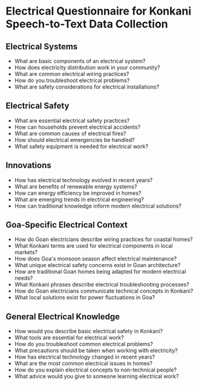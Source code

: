 # Electrical Questionnaire for Konkani Speech-to-Text Data Collection

## Electrical Systems

- What are basic components of an electrical system?
- How does electricity distribution work in your community?
- What are common electrical wiring practices?
- How do you troubleshoot electrical problems?
- What are safety considerations for electrical installations?

## Electrical Safety

- What are essential electrical safety practices?
- How can households prevent electrical accidents?
- What are common causes of electrical fires?
- How should electrical emergencies be handled?
- What safety equipment is needed for electrical work?

## Innovations

- How has electrical technology evolved in recent years?
- What are benefits of renewable energy systems?
- How can energy efficiency be improved in homes?
- What are emerging trends in electrical engineering?
- How can traditional knowledge inform modern electrical solutions?

## Goa-Specific Electrical Context

- How do Goan electricians describe wiring practices for coastal homes?
- What Konkani terms are used for electrical components in local markets?
- How does Goa's monsoon season affect electrical maintenance?
- What unique electrical safety concerns exist in Goan architecture?
- How are traditional Goan homes being adapted for modern electrical needs?
- What Konkani phrases describe electrical troubleshooting processes?
- How do Goan electricians communicate technical concepts in Konkani?
- What local solutions exist for power fluctuations in Goa?

## General Electrical Knowledge

- How would you describe basic electrical safety in Konkani?
- What tools are essential for electrical work?
- How do you troubleshoot common electrical problems?
- What precautions should be taken when working with electricity?
- How has electrical technology changed in recent years?
- What are the most common electrical issues in homes?
- How do you explain electrical concepts to non-technical people?
- What advice would you give to someone learning electrical work?
